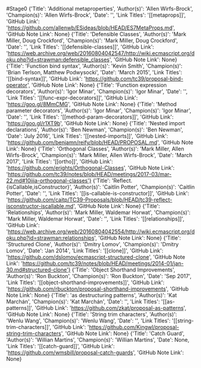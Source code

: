 #Stage0
{'Title': 'Additional metaproperties', 'Author(s)': 'Allen Wirfs-Brock', 'Champion(s)': 'Allen Wirfs-Brock', 'Date': '', 'Link Titles': '[[metaprops]]', 'GitHub Link': 'https://github.com/allenwb/ESideas/blob/HEAD/ES7MetaProps.md', 'GitHub Note Link': None}
{'Title': 'Defensible Classes', 'Author(s)': 'Mark Miller, Doug Crockford', 'Champion(s)': 'Mark Miller, Doug Crockford', 'Date': '', 'Link Titles': '[[defensible-classes]]', 'GitHub Link': 'https://web.archive.org/web/20160804042547/http://wiki.ecmascript.org/doku.php?id=strawman:defensible_classes', 'GitHub Note Link': None}
{'Title': 'Function bind syntax', 'Author(s)': 'Kevin Smith', 'Champion(s)': 'Brian Terlson, Matthew Podwysocki', 'Date': 'March 2015', 'Link Titles': '[[bind-syntax]]', 'GitHub Link': 'https://github.com/tc39/proposal-bind-operator', 'GitHub Note Link': None}
{'Title': 'Function expression decorators', 'Author(s)': 'Igor Minar', 'Champion(s)': 'Igor Minar', 'Date': '', 'Link Titles': '[[func-expr-decorators]]', 'GitHub Link': 'https://goo.gl/8MmCMG', 'GitHub Note Link': None}
{'Title': 'Method parameter decorators', 'Author(s)': 'Igor Minar', 'Champion(s)': 'Igor Minar', 'Date': '', 'Link Titles': '[[method-param-decorators]]', 'GitHub Link': 'https://goo.gl/r1XT9b', 'GitHub Note Link': None}
{'Title': 'Nested import declarations', 'Author(s)': 'Ben Newman', 'Champion(s)': 'Ben Newman', 'Date': 'July 2016', 'Link Titles': '[[nested-imports]]', 'GitHub Link': 'https://github.com/benjamn/reify/blob/HEAD/PROPOSAL.md', 'GitHub Note Link': None}
{'Title': 'Orthogonal Classes', 'Author(s)': 'Mark Miller, Allen Wirfs-Brock', 'Champion(s)': 'Mark Miller, Allen Wirfs-Brock', 'Date': 'March 2017', 'Link Titles': '[[ortho]]', 'GitHub Link': 'https://github.com/erights/Orthogonal-Classes', 'GitHub Note Link': 'https://github.com/tc39/notes/blob/HEAD/meetings/2017-03/mar-22.md#10iiia-orthogonal-classes'}
{'Title': 'Reflect.{isCallable,isConstructor}', 'Author(s)': 'Caitlin Potter', 'Champion(s)': 'Caitlin Potter', 'Date': '', 'Link Titles': '[[is-callable-is-constructor]]', 'GitHub Link': 'https://github.com/caitp/TC39-Proposals/blob/HEAD/tc39-reflect-isconstructor-iscallable.md', 'GitHub Note Link': None}
{'Title': 'Relationships', 'Author(s)': 'Mark Miller, Waldemar Horwat', 'Champion(s)': 'Mark Miller, Waldemar Horwat', 'Date': '', 'Link Titles': '[[relationships]]', 'GitHub Link': 'https://web.archive.org/web/20160804042554/http://wiki.ecmascript.org/doku.php?id=strawman:relationships', 'GitHub Note Link': None}
{'Title': 'Structured Clone', 'Author(s)': 'Dmitry Lomov', 'Champion(s)': 'Dmitry Lomov', 'Date': 'Jan 2014', 'Link Titles': '[[clone]]', 'GitHub Link': 'https://github.com/dslomov/ecmascript-structured-clone', 'GitHub Note Link': 'https://github.com/tc39/notes/blob/HEAD/meetings/2014-01/jan-30.md#structured-clone'}
{'Title': 'Object Shorthand Improvements', 'Author(s)': 'Ron Buckton', 'Champion(s)': 'Ron Buckton', 'Date': 'Sep 2017', 'Link Titles': '[[object-shorthand-improvements]]', 'GitHub Link': 'https://github.com/rbuckton/proposal-shorthand-improvements', 'GitHub Note Link': None}
{'Title': 'as destructuring patterns', 'Author(s)': 'Kat Marchán', 'Champion(s)': 'Kat Marchán', 'Date': '', 'Link Titles': '[[as-patterns]]', 'GitHub Link': 'https://github.com/zkat/proposal-as-patterns', 'GitHub Note Link': None}
{'Title': 'String trim characters', 'Author(s)': 'Wenlu Wang', 'Champion(s)': 'Wenlu Wang', 'Date': '', 'Link Titles': '[[string-trim-characters]]', 'GitHub Link': 'https://github.com/Kingwl/proposal-string-trim-characters', 'GitHub Note Link': None}
{'Title': 'Catch Guard', 'Author(s)': 'Willian Martins', 'Champion(s)': 'Willian Martins', 'Date': None, 'Link Titles': '[[catch-guard]]', 'GitHub Link': 'https://github.com/wmsbill/proposal-catch-guards', 'GitHub Note Link': None}
